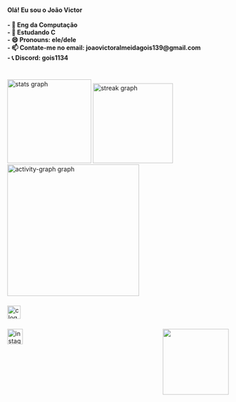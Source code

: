 <h4 align="left">Olá! Eu sou o João Victor<br><br>- 🔭 Eng da Computação<br>- 🌱 Estudando C<br>- 😄 Pronouns: ele/dele<br>- 📫 Contate-me no email: joaovictoralmeidagois139@gmail.com<br>- 📞 Discord: gois1134</h4>

###

<br clear="both">

<div align="left">
  <img src="https://github-readme-stats.vercel.app/api?username=goisvictor&hide_title=false&hide_rank=true&show_icons=true&include_all_commits=true&count_private=false&disable_animations=false&theme=dracula&locale=en&hide_border=false" height="191" alt="stats graph"  />
  <img src="https://streak-stats.demolab.com?user=goisvictor&locale=en&mode=daily&theme=dracula&hide_border=false&border_radius=5" height="182" alt="streak graph"  />
  <img src="https://github-readme-activity-graph.vercel.app/graph?username=goisvictor&theme=dracula&area=true&hide_title=true&radius=16" height="300" alt="activity-graph graph"  />
</div>

###

<div align="left">
  <img src="https://cdn.jsdelivr.net/gh/devicons/devicon/icons/c/c-original.svg" height="30" alt="c logo"  />
</div>

###

<img align="right" height="150" src="https://media2.giphy.com/media/v1.Y2lkPTc5MGI3NjExZDdqazk3Y243cmFzMmx2MmJyYWF4eWQxbnVscG16dTFwYmF2bjZyciZlcD12MV9pbnRlcm5hbF9naWZfYnlfaWQmY3Q9Zw/O7ifqdHteyN7q/giphy.gif"  />

###

<div align="left">
  <a href="https://www.instagram.com/gois.victor.almeida/" target="_blank">
    <img src="https://img.shields.io/static/v1?message=Instagram&logo=instagram&label=&color=E4405F&logoColor=white&labelColor=&style=for-the-badge" height="35" alt="instagram logo"  />
  </a>
</div>

###
